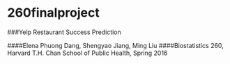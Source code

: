 # 260finalproject

###Yelp Restaurant Success Prediction

####Elena Phuong Dang, Shengyao Jiang, Ming Liu
####Biostatistics 260, Harvard T.H. Chan School of Public Health, Spring 2016
